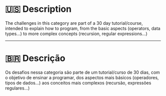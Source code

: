 # 🇺🇸 Description

The challenges in this category are part of a 30 day tutorial/course, intended to explain how to program, from the basic aspects
(operators, data types...) to more complex concepts (recursion, regular expressions...)

---

# 🇧🇷 Descrição

Os desafios nessa categoria são parte de um tutorial/curso de 30 dias, com o objetivo de ensinar a programar, dos aspectos mais
básicos (operadores, tipos de dados...) aos conceitos mais complexos (recursão, expressões regulares...)
